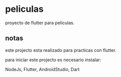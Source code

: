 # peliculas

proyecto de flutter para peliculas.

## notas

este projecto esta realizado para practicas con flutter.

para iniciar este projecto es necesario instalar:

NodeJs,
Flutter,
AndroidStudio,
Dart
